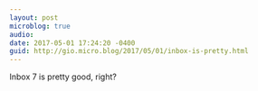 ```yaml
---
layout: post
microblog: true
audio: 
date: 2017-05-01 17:24:20 -0400
guid: http://gio.micro.blog/2017/05/01/inbox-is-pretty.html
---
```

Inbox 7 is pretty good, right?
